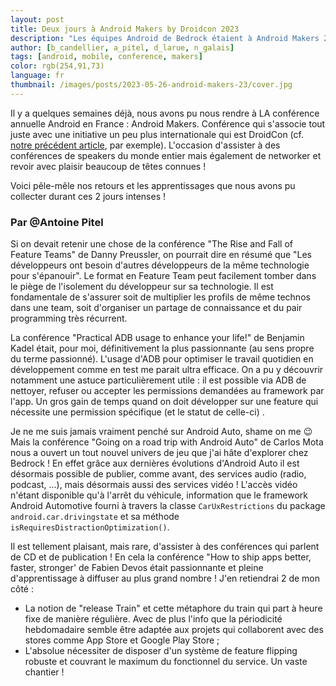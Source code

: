 ```yaml
---
layout: post
title: Deux jours à Android Makers by Droidcon 2023
description: "Les équipes Android de Bedrock étaient à Android Makers 2023 − on vous résume tout."
author: [b_candellier, a_pitel, d_larue, n_galais]
tags: [android, mobile, conference, makers]
color: rgb(254,91,73)
language: fr
thumbnail: /images/posts/2023-05-26-android-makers-23/cover.jpg
---
```


Il y a quelques semaines déjà, nous avons pu nous rendre à LA conférence annuelle Android en France : Android Makers. Conférence qui s'associe tout juste avec une initiative un peu plus internationale qui est DroidCon (cf. [notre précédent article](https://tech.bedrockstreaming.com/2022/11/22/droidcon-london-2022.html), par exemple).
L'occasion d'assister à des conférences de speakers du monde entier mais également de networker et revoir avec plaisir beaucoup de têtes connues !

Voici pêle-mêle nos retours et les apprentissages que nous avons pu collecter durant ces 2 jours intenses !

### Par @Antoine Pitel

Si on devait retenir une chose de la conférence "The Rise and Fall of Feature Teams" de Danny Preussler, on pourrait dire en résumé que "Les développeurs ont besoin d'autres développeurs de la même technologie pour s'épanouir". Le format en Feature Team peut facilement tomber dans le piège de l'isolement du développeur sur sa technologie. Il est fondamentale de s'assurer soit de multiplier les profils de même technos dans une team, soit d'organiser un partage de connaissance et du pair programming très récurrent.

La conférence "Practical ADB usage to enhance your life!" de Benjamin Kadel était, pour moi, définitivement la plus passionnante (au sens propre du terme passionné). L'usage d'ADB pour optimiser le travail quotidien en développement comme en test me parait ultra efficace. On a pu y découvrir notamment une astuce particulièrement utile : il est possible via ADB de nettoyer, refuser ou accepter les permissions demandées au framework par l'app. Un gros gain de temps quand on doit développer sur une feature qui nécessite une permission spécifique (et le statut de celle-ci) .

Je ne me suis jamais vraiment penché sur Android Auto, shame on me :wink: Mais la conférence "Going on a road trip with Android Auto" de Carlos Mota nous a ouvert un tout nouvel univers de jeu que j'ai hâte d'explorer chez Bedrock ! En effet grâce aux dernières évolutions d'Android Auto il est désormais possible de publier, comme avant, des services audio (radio, podcast, ...), mais désormais aussi des services vidéo ! L'accès vidéo n'étant disponible qu'à l'arrêt du véhicule, information que le framework Android Automotive fourni à travers la classe `CarUxRestrictions` du package `android.car.drivingstate` et sa méthode `isRequiresDistractionOptimization()`.

Il est tellement plaisant, mais rare, d'assister à des conférences qui parlent de CD et de publication ! En cela la conférence "How to ship apps better, faster, stronger' de Fabien Devos était passionnante et pleine d'apprentissage à diffuser au plus grand nombre ! J'en retiendrai 2 de mon côté :
- La notion de "release Train" et cette métaphore du train qui part à heure fixe de manière régulière. Avec de plus l'info que la périodicité hebdomadaire semble être adaptée aux projets qui collaborent avec des stores comme App Store et Google Play Store ;
- L'absolue nécessiter de disposer d'un système de feature flipping robuste et couvrant le maximum du fonctionnel du service. Un vaste chantier !